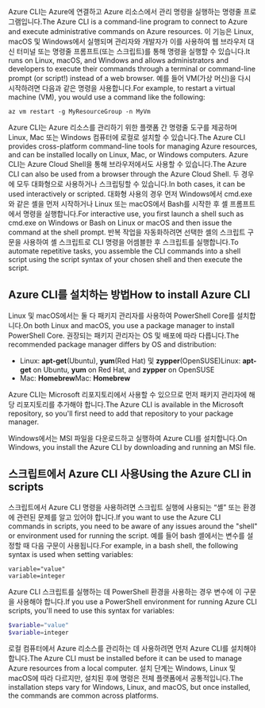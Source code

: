 <span data-ttu-id="4bb85-101">Azure CLI는 Azure에 연결하고 Azure 리소스에서 관리 명령을 실행하는 명령줄 프로그램입니다.</span><span class="sxs-lookup"><span data-stu-id="4bb85-101">The Azure CLI is a command-line program to connect to Azure and execute administrative commands on Azure resources.</span></span> <span data-ttu-id="4bb85-102">이 기능은 Linux, macOS 및 Windows에서 실행되며 관리자와 개발자가 이를 사용하여 웹 브라우저 대신 터미널 또는 명령줄 프롬프트(또는 스크립트)를 통해 명령을 실행할 수 있습니다.</span><span class="sxs-lookup"><span data-stu-id="4bb85-102">It runs on Linux, macOS, and Windows and allows administrators and developers to execute their commands through a terminal or command-line prompt (or script!) instead of a web browser.</span></span> <span data-ttu-id="4bb85-103">예를 들어 VM(가상 머신)을 다시 시작하려면 다음과 같은 명령을 사용합니다.</span><span class="sxs-lookup"><span data-stu-id="4bb85-103">For example, to restart a virtual machine (VM), you would use a command like the following:</span></span>

 ```azurecli
 az vm restart -g MyResourceGroup -n MyVm
 ```

<span data-ttu-id="4bb85-104">Azure CLI는 Azure 리소스를 관리하기 위한 플랫폼 간 명령줄 도구를 제공하며 Linux, Mac 또는 Windows 컴퓨터에 로컬로 설치할 수 있습니다.</span><span class="sxs-lookup"><span data-stu-id="4bb85-104">The Azure CLI provides cross-platform command-line tools for managing Azure resources, and can be installed locally on Linux, Mac, or Windows computers.</span></span> <span data-ttu-id="4bb85-105">Azure CLI는 Azure Cloud Shell을 통해 브라우저에서도 사용할 수 있습니다.</span><span class="sxs-lookup"><span data-stu-id="4bb85-105">The Azure CLI can also be used from a browser through the Azure Cloud Shell.</span></span> <span data-ttu-id="4bb85-106">두 경우에 모두 대화형으로 사용하거나 스크립팅할 수 있습니다.</span><span class="sxs-lookup"><span data-stu-id="4bb85-106">In both cases, it can be used interactively or scripted.</span></span> <span data-ttu-id="4bb85-107">대화형 사용의 경우 먼저 Windows에서 cmd.exe와 같은 셸을 먼저 시작하거나 Linux 또는 macOS에서 Bash를 시작한 후 셸 프롬프트에서 명령을 실행합니다.</span><span class="sxs-lookup"><span data-stu-id="4bb85-107">For interactive use, you first launch a shell such as cmd.exe on Windows or Bash on Linux or macOS and then issue the command at the shell prompt.</span></span> <span data-ttu-id="4bb85-108">반복 작업을 자동화하려면 선택한 셸의 스크립트 구문을 사용하여 셸 스크립트로 CLI 명령을 어셈블한 후 스크립트를 실행합니다.</span><span class="sxs-lookup"><span data-stu-id="4bb85-108">To automate repetitive tasks, you assemble the CLI commands into a shell script using the script syntax of your chosen shell and then execute the script.</span></span>

## <a name="how-to-install-azure-cli"></a><span data-ttu-id="4bb85-109">Azure CLI를 설치하는 방법</span><span class="sxs-lookup"><span data-stu-id="4bb85-109">How to install Azure CLI</span></span>

<span data-ttu-id="4bb85-110">Linux 및 macOS에서는 둘 다 패키지 관리자를 사용하여 PowerShell Core를 설치합니다.</span><span class="sxs-lookup"><span data-stu-id="4bb85-110">On both Linux and macOS, you use a package manager to install PowerShell Core.</span></span> <span data-ttu-id="4bb85-111">권장되는 패키지 관리자는 OS 및 배포에 따라 다릅니다.</span><span class="sxs-lookup"><span data-stu-id="4bb85-111">The recommended package manager differs by OS and distribution:</span></span>

- <span data-ttu-id="4bb85-112">Linux: **apt-get**(Ubuntu), **yum**(Red Hat) 및 **zypper**(OpenSUSE)</span><span class="sxs-lookup"><span data-stu-id="4bb85-112">Linux: **apt-get** on Ubuntu, **yum** on Red Hat, and **zypper** on OpenSUSE</span></span>
- <span data-ttu-id="4bb85-113">Mac: **Homebrew**</span><span class="sxs-lookup"><span data-stu-id="4bb85-113">Mac: **Homebrew**</span></span>

<span data-ttu-id="4bb85-114">Azure CLI는 Microsoft 리포지토리에서 사용할 수 있으므로 먼저 패키지 관리자에 해당 리포지토리를 추가해야 합니다.</span><span class="sxs-lookup"><span data-stu-id="4bb85-114">The Azure CLI is available in the Microsoft repository, so you'll first need to add that repository to your package manager.</span></span>

<span data-ttu-id="4bb85-115">Windows에서는 MSI 파일을 다운로드하고 실행하여 Azure CLI를 설치합니다.</span><span class="sxs-lookup"><span data-stu-id="4bb85-115">On Windows, you install the Azure CLI by downloading and running an MSI file.</span></span>

## <a name="using-the-azure-cli-in-scripts"></a><span data-ttu-id="4bb85-116">스크립트에서 Azure CLI 사용</span><span class="sxs-lookup"><span data-stu-id="4bb85-116">Using the Azure CLI in scripts</span></span>

<span data-ttu-id="4bb85-117">스크립트에서 Azure CLI 명령을 사용하려면 스크립트 실행에 사용되는 “셸” 또는 환경에 관련된 문제를 알고 있어야 합니다.</span><span class="sxs-lookup"><span data-stu-id="4bb85-117">If you want to use the Azure CLI commands in scripts, you need to be aware of any issues around the "shell" or environment used for running the script.</span></span> <span data-ttu-id="4bb85-118">예를 들어 bash 셸에서는 변수를 설정할 때 다음 구문이 사용됩니다.</span><span class="sxs-lookup"><span data-stu-id="4bb85-118">For example, in a bash shell, the following syntax is used when setting variables:</span></span>

```azurecli
variable="value"
variable=integer
```

<span data-ttu-id="4bb85-119">Azure CLI 스크립트를 실행하는 데 PowerShell 환경을 사용하는 경우 변수에 이 구문을 사용해야 합니다.</span><span class="sxs-lookup"><span data-stu-id="4bb85-119">If you use a PowerShell environment for running Azure CLI scripts, you'll need to use this syntax for variables:</span></span>

```powershell
$variable="value"
$variable=integer
```

<span data-ttu-id="4bb85-120">로컬 컴퓨터에서 Azure 리소스를 관리하는 데 사용하려면 먼저 Azure CLI를 설치해야 합니다.</span><span class="sxs-lookup"><span data-stu-id="4bb85-120">The Azure CLI must be installed before it can be used to manage Azure resources from a local computer.</span></span> <span data-ttu-id="4bb85-121">설치 단계는 Windows, Linux 및 macOS에 따라 다르지만, 설치된 후에 명령은 전체 플랫폼에서 공통적입니다.</span><span class="sxs-lookup"><span data-stu-id="4bb85-121">The installation steps vary for Windows, Linux, and macOS, but once installed, the commands are common across platforms.</span></span>
